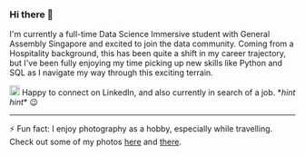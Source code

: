 ### Hi there 👋

I'm currently a full-time Data Science Immersive student with General Assembly Singapore and excited to join the data community. Coming from a Hospitality background, this has been quite a shift in my career trajectory, but I've been fully enjoying my time picking up new skills like Python and SQL as I navigate my way through this exciting terrain.

<a href="https://www.linkedin.com/in/shawn-sing/" target="_blank" rel="noopener noreferrer"><img src="https://brand.linkedin.com/content/dam/me/business/en-us/amp/brand-site/v2/bg/LI-Bug.svg.original.svg" alt="LinkedIn Logo" height="18"/></a> Happy to connect on LinkedIn, and also currently in search of a job. \**hint hint*\* :wink:

---

⚡ Fun fact: I enjoy photography as a hobby, especially while travelling. Check out some of my photos [here](https://eeshawn.tumblr.com) and [there](https://www.flickr.com/photos/ee_shawn/).

<!--
**eeshawn11/eeshawn11** is a ✨ _special_ ✨ repository because its `README.md` (this file) appears on your GitHub profile.

Here are some ideas to get you started:

- 🔭 I’m currently working on ...
- 🌱 I’m currently learning ...
- 👯 I’m looking to collaborate on ...
- 🤔 I’m looking for help with ...
- 💬 Ask me about ...
- 📫 How to reach me: ...
- 😄 Pronouns: ...
- ⚡ Fun fact: ...
-->

